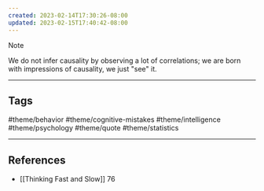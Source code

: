 ```yaml
---
created: 2023-02-14T17:30:26-08:00
updated: 2023-02-15T17:40:42-08:00
---
```


> [!NOTE]
> We do not infer causality by observing a lot of correlations; we are born with impressions of causality, we just "see" it.

---
## Tags
#theme/behavior #theme/cognitive-mistakes #theme/intelligence #theme/psychology #theme/quote #theme/statistics 

---
## References
- [[Thinking Fast and Slow]] 76